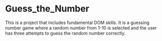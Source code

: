 # Guess_the_Number

This is a project that includes fundamental DOM skills. 
It is a guessing number game where a random number from 1-10 is selected and the user has three attempts to guess the random number correctly.
